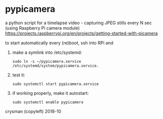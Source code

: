 # pypicamera
a python script for a timelapse video - capturing JPEG stills every N sec
(using Raspberry Pi camera module) https://projects.raspberrypi.org/en/projects/getting-started-with-picamera

to start automatically every (re)boot, ssh into RPi and

1. make a symlink into /etc/systemd:

       sudo ln -s ~/pypicamera.service /etc/systemd/system/pypicamera.service. 

2. test it:

       sudo systemctl start pypicamera.service

3. if working properly, make it autostart:

       sudo systemctl enable pypicamera

crysman (copyleft) 2018-10
